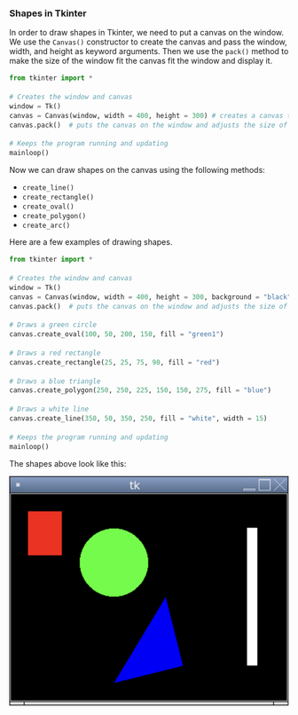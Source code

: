 ### Shapes in Tkinter

In order to draw shapes in Tkinter, we need to put a canvas on the window. We use the `Canvas()` constructor to create the canvas and pass the window, width, and height as keyword arguments. Then we use the `pack()` method to make the size of the window fit the canvas fit the window and display it. 

```python
from tkinter import *

# Creates the window and canvas
window = Tk()
canvas = Canvas(window, width = 400, height = 300) # creates a canvas that is 400px by 300px that will go on the window
canvas.pack()  # puts the canvas on the window and adjusts the size of the window accordingly

# Keeps the program running and updating
mainloop()
```

Now we can draw shapes on the canvas using the following methods:
* `create_line()`
* `create_rectangle()`
* `create_oval()`
* `create_polygon()`
* `create_arc()`

Here are a few examples of drawing shapes.

```python
from tkinter import *

# Creates the window and canvas
window = Tk()
canvas = Canvas(window, width = 400, height = 300, background = "black") # creates a canvas that is 400px by 300px that will go on the window
canvas.pack()  # puts the canvas on the window and adjusts the size of the window accordingly

# Draws a green circle
canvas.create_oval(100, 50, 200, 150, fill = "green1")

# Draws a red rectangle
canvas.create_rectangle(25, 25, 75, 90, fill = "red")

# Draws a blue triangle
canvas.create_polygon(250, 250, 225, 150, 150, 275, fill = "blue")

# Draws a white line
canvas.create_line(350, 50, 350, 250, fill = "white", width = 15)

# Keeps the program running and updating
mainloop()
```

The shapes above look like this:

![](../Images/TK_Shapes_1.png)
